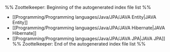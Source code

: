 %% Zoottelkeeper: Beginning of the autogenerated index file list  %%
-  [[Programming/Programming languages/Java/JPA/JAVA Entity|JAVA Entity]]
-  [[Programming/Programming languages/Java/JPA/JAVA Hibernate|JAVA Hibernate]]
-  [[Programming/Programming languages/Java/JPA/JAVA JPA|JAVA JPA]]
%% Zoottelkeeper: End of the autogenerated index file list  %%
